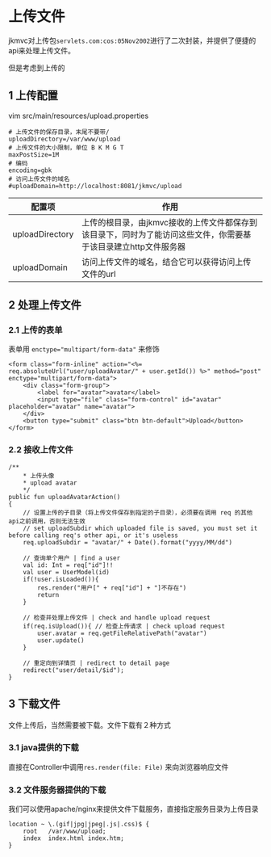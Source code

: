 # 上传文件

jkmvc对上传包`servlets.com:cos:05Nov2002`进行了二次封装，并提供了便捷的api来处理上传文件。

但是考虑到上传的

## 1 上传配置

vim src/main/resources/upload.properties

```
# 上传文件的保存目录，末尾不要带/
uploadDirectory=/var/www/upload
# 上传文件的大小限制，单位 B K M G T
maxPostSize=1M
# 编码
encoding=gbk
# 访问上传文件的域名
#uploadDomain=http://localhost:8081/jkmvc/upload
```

配置项 | 作用
--- | ---
uploadDirectory | 上传的根目录，由jkmvc接收的上传文件都保存到该目录下，同时为了能访问这些文件，你需要基于该目录建立http文件服务器
uploadDomain | 访问上传文件的域名，结合它可以获得访问上传文件的url

## 2 处理上传文件

### 2.1 上传的表单

表单用 `enctype="multipart/form-data"` 来修饰

```
<form class="form-inline" action="<%= req.absoluteUrl("user/uploadAvatar/" + user.getId()) %>" method="post" enctype="multipart/form-data">
    <div class="form-group">
        <label for="avatar">avatar</label>
        <input type="file" class="form-control" id="avatar" placeholder="avatar" name="avatar">
    </div>
    <button type="submit" class="btn btn-default">Upload</button>
</form>
```

### 2.2 接收上传文件

```
/**
    * 上传头像
    * upload avatar
    */
public fun uploadAvatarAction()
{
    // 设置上传的子目录（将上传文件保存到指定的子目录），必须要在调用 req 的其他api之前调用，否则无法生效
    // set uploadSubdir which uploaded file is saved, you must set it before calling req's other api, or it's useless
    req.uploadSubdir = "avatar/" + Date().format("yyyy/MM/dd")

    // 查询单个用户 | find a user
    val id: Int = req["id"]!!
    val user = UserModel(id)
    if(!user.isLoaded()){
        res.render("用户[" + req["id"] + "]不存在")
        return
    }

    // 检查并处理上传文件 | check and handle upload request
    if(req.isUpload()){ // 检查上传请求 | check upload request
        user.avatar = req.getFileRelativePath("avatar")
        user.update()
    }

    // 重定向到详情页 | redirect to detail page
    redirect("user/detail/$id");
}
```

## 3 下载文件

文件上传后，当然需要被下载。文件下载有２种方式

### 3.1 java提供的下载

直接在Controller中调用`res.render(file: File)` 来向浏览器响应文件

### 3.2 文件服务器提供的下载

我们可以使用apache/nginx来提供文件下载服务，直接指定服务目录为上传目录

```
location ~ \.(gif|jpg|jpeg|.js|.css)$ {
    root   /var/www/upload;
    index  index.html index.htm;
}

```

